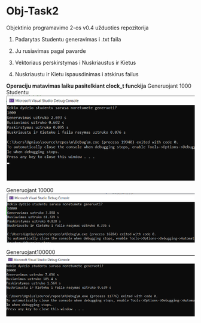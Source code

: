 # Obj-Task2
Objektinio programavimo 2-os v0.4 užduoties repozitorija

1. Padarytas Studentu generavimas i .txt faila

2. Ju rusiavimas pagal pavarde

3. Vektoriaus perskirstymas i Nuskriaustus ir Kietus

4. Nuskriaustu ir Kietu ispausdinimas i atskirus failus

**Operaciju matavimas laiku pasitelkiant clock_t funckija**
Generuojant 1000 Studentu
![1000_Generavimas](https://raw.githubusercontent.com/ugniusado/Obj-Task2/v0.4/V0.4_1.png)

Generuojant 10000
![10000_Generavimas](https://raw.githubusercontent.com/ugniusado/Obj-Task2/v0.4/V0.4_2.png)

Generuojant100000
![100000_Generavimas](https://raw.githubusercontent.com/ugniusado/Obj-Task2/v0.4/V0.4_3.png)







